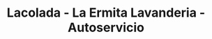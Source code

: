 ---
title: "Lacolada - La Ermita Lavanderia - Autoservicio"
url: /torrent/lacolada-la-ermita-lavanderia-autoservicio/
shop: lavandería
---